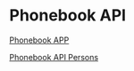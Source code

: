 # Phonebook API

[Phonebook APP](https://lmaero-fso-phonebook-api.herokuapp.com/)

[Phonebook API Persons](https://lmaero-fso-phonebook-api.herokuapp.com/api/persons)
